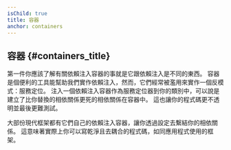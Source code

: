 ```yaml
---
isChild: true
title: 容器
anchor: containers
---
```


## 容器 {#containers_title}

第一件你應該了解有關依賴注入容器的事就是它跟依賴注入是不同的東西。 容器是個便利的工具能幫助我們實作依賴注入，然而，它們經常被濫用來實作一個反模式：服務定位。 注入一個依賴注入容器作為服務定位器到你的類別中，可以說是建立了比你替換的相依關係更死的相依關係在容器中。 這也讓你的程式碼更不透明並最後更難測試。

大部份現代框架都有它們自己的依賴注入容器，讓你透過設定去繫結你的相依關係。
這意味著實際上你可以寫乾淨且去耦合的程式碼，如同應用程式使用的框架。
